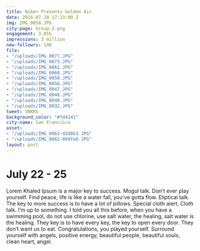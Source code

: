 ```yaml
---
title: Nike+ Presents Golden Air
date: 2016-07-20 17:13:00 Z
img: IMG_0058.JPG
city-page: Group-2.png
engagement: 3.05%
impressions: 3 million
new-followrs: 190
file:
- "/uploads/IMG_0077.JPG"
- "/uploads/IMG_0073.JPG"
- "/uploads/IMG_0061.JPG"
- "/uploads/IMG_0060.JPG"
- "/uploads/IMG_0058.JPG"
- "/uploads/IMG_0056.JPG"
- "/uploads/IMG_0047.JPG"
- "/uploads/IMG_0048.JPG"
- "/uploads/IMG_0040.JPG"
- "/uploads/IMG_0032.JPG"
tweet: SNKRS
background_color: "#fd4141"
city-name: San Francisco
asset:
- "/uploads/IMG_0063-d3d8b3.JPG"
- "/uploads/IMG_0062-069fe6.JPG"
layout: post
---
```


# July 22 - 25

Lorem Khaled Ipsum is a major key to success. Mogul talk. Don’t ever play yourself. Find peace, life is like a water fall, you’ve gotta flow. Eliptical talk. The key to more success is to have a lot of pillows. Special cloth alert. Cloth talk. I’m up to something. I told you all this before, when you have a swimming pool, do not use chlorine, use salt water, the healing, salt water is the healing. They key is to have every key, the key to open every door. They don’t want us to eat. Congratulations, you played yourself. Surround yourself with angels, positive energy, beautiful people, beautiful souls, clean heart, angel.